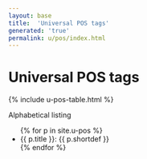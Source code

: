 ```yaml
---
layout: base
title:  'Universal POS tags'
generated: 'true'
permalink: u/pos/index.html
---
```


# Universal POS tags

{% include u-pos-table.html %}

Alphabetical listing

<ul>
{% for p in site.u-pos %}
  <li><a>{{ p.title }}</a>: {{ p.shortdef }}</li>
{% endfor %}
</ul>
